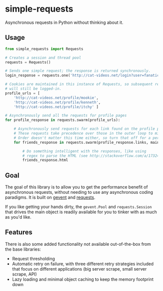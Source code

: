 # simple-requests

Asynchronous requests in Python without thinking about it.

## Usage

```python
from simple_requests import Requests

# Creates a session and thread pool
requests = Requests()

# Sends one simple request; the response is returned synchronously.
login_response = requests.one('http://cat-videos.net/login?user=fanatic&password=c4tl0v3r')

# Cookies are maintained in this instance of Requests, so subsequent requests
# will still be logged-in.
profile_urls = [
    'http://cat-videos.net/profile/mookie',
    'http://cat-videos.net/profile/kenneth',
    'http://cat-videos.net/profile/itchy' ]

# Asynchronously send all the requests for profile pages
for profile_response in requests.swarm(profile_urls):

    # Asynchronously send requests for each link found on the profile pages
    # These requests take precedence over those in the outer loop to minimize overall waiting
    # Order doesn't matter this time either, so turn that off for a performance gain
    for friends_response in requests.swarm(profile_response.links, maintainOrder = False):

        # Do something intelligent with the responses, like using
        # regex to parse the HTML (see http://stackoverflow.com/a/1732454)
        friends_response.html
```

## Goal

The goal of this library is to allow you to get the performance benefit of asynchronous requests, without needing to use any asynchronous coding paradigms.  It is built on [gevent](https://github.com/surfly/gevent) and [requests](https://github.com/kennethreitz/requests).

If you like getting your hands dirty, the `gevent.Pool` and `requests.Session` that drives the main object is readily available for you to tinker with as much as you'd like.

## Features

There is also some added functionality not available out-of-the-box from the base libraries:
* Request thresholding
* Automatic retry on failure, with three different retry strategies included that focus on different applications (big server scrape, small server scrape, API)
* Lazy loading and minimal object caching to keep the memory footprint down
